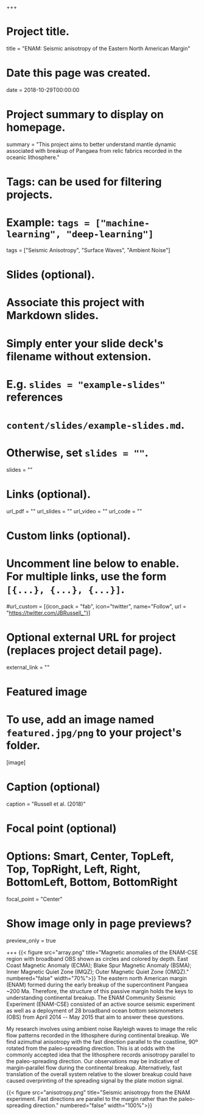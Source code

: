 +++
# Project title.
title = "ENAM: Seismic anisotropy of the Eastern North American Margin"

# Date this page was created.
date = 2018-10-29T00:00:00

# Project summary to display on homepage.
summary = "This project aims to better understand mantle dynamic associated with breakup of Pangaea from relic fabrics recorded in the oceanic lithosphere."

# Tags: can be used for filtering projects.
# Example: `tags = ["machine-learning", "deep-learning"]`
tags = ["Seismic Anisotropy", "Surface Waves", "Ambient Noise"]

# Slides (optional).
#   Associate this project with Markdown slides.
#   Simply enter your slide deck's filename without extension.
#   E.g. `slides = "example-slides"` references 
#   `content/slides/example-slides.md`.
#   Otherwise, set `slides = ""`.
slides = ""

# Links (optional).
url_pdf = ""
url_slides = ""
url_video = ""
url_code = ""

# Custom links (optional).
#   Uncomment line below to enable. For multiple links, use the form `[{...}, {...}, {...}]`.
#url_custom = [{icon_pack = "fab", icon="twitter", name="Follow", url = "https://twitter.com/JBRussell_"}]

# Optional external URL for project (replaces project detail page).
external_link = ""

# Featured image
# To use, add an image named `featured.jpg/png` to your project's folder. 
[image]
  # Caption (optional)
  caption = "Russell et al. (2018)"
  
  # Focal point (optional)
  # Options: Smart, Center, TopLeft, Top, TopRight, Left, Right, BottomLeft, Bottom, BottomRight
  focal_point = "Center"
  
  # Show image only in page previews?
  preview_only = true
  
+++
{{< figure src="array.png" title="Magnetic anomalies of the ENAM-CSE region with broadband OBS shown as circles and colored by depth. East Coast Magnetic Anomaly (ECMA); Blake Spur Magnetic Anomaly (BSMA); Inner Magnetic Quiet Zone (IMQZ); Outer Magnetic Quiet Zone (OMQZ)." numbered="false" width="70%">}}
The eastern north American margin (ENAM) formed during the early breakup of the supercontinent Pangaea ~200 Ma. Therefore, the structure of this passive margin holds the keys to understanding continental breakup. The ENAM Community Seismic Experiment (ENAM-CSE) consisted of an active source seismic experiment as well as a deployment of 28 broadband ocean bottom seismometers (OBS) from April 2014 -- May 2015 that aim to answer these questions. 

My research involves using ambient noise Rayleigh waves to image the relic flow patterns recorded in the lithosphere during continental breakup. We find azimuthal anisotropy with the fast direction parallel to the coastline, 90º rotated from the paleo-spreading direction. This is at odds with the commonly accepted idea that the lithosphere records anisotropy parallel to the paleo-spreading direction. Our observations may be indicative of margin-parallel flow during the continental breakup. Alternatively, fast translation of the overall system relative to the slower breakup could have caused overprinting of the spreading signal by the plate motion signal.

{{< figure src="anisotropy.png" title="Seismic anisotropy from the ENAM experiment. Fast directions are parallel to the margin rather than the paleo-spreading direction." numbered="false" width="100%">}}
